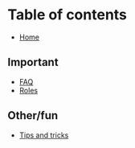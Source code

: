 # Table of contents

* [Home](README.md)

## Important

* [FAQ](important/faq.md)
* [Roles](important/roles.md)

## Other/fun

* [Tips and tricks](other-fun/tips-and-tricks.md)

